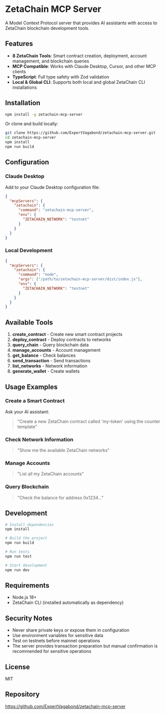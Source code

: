 # ZetaChain MCP Server

A Model Context Protocol server that provides AI assistants with access to ZetaChain blockchain development tools.

## Features

- **8 ZetaChain Tools**: Smart contract creation, deployment, account management, and blockchain queries
- **MCP Compatible**: Works with Claude Desktop, Cursor, and other MCP clients
- **TypeScript**: Full type safety with Zod validation
- **Local & Global CLI**: Supports both local and global ZetaChain CLI installations

## Installation

```bash
npm install -g zetachain-mcp-server
```

Or clone and build locally:

```bash
git clone https://github.com/ExpertVagabond/zetachain-mcp-server.git
cd zetachain-mcp-server
npm install
npm run build
```

## Configuration

### Claude Desktop

Add to your Claude Desktop configuration file:

```json
{
  "mcpServers": {
    "zetachain": {
      "command": "zetachain-mcp-server",
      "env": {
        "ZETACHAIN_NETWORK": "testnet"
      }
    }
  }
}
```

### Local Development

```json
{
  "mcpServers": {
    "zetachain": {
      "command": "node",
      "args": ["/path/to/zetachain-mcp-server/dist/index.js"],
      "env": {
        "ZETACHAIN_NETWORK": "testnet"
      }
    }
  }
}
```

## Available Tools

1. **create_contract** - Create new smart contract projects
2. **deploy_contract** - Deploy contracts to networks
3. **query_chain** - Query blockchain data
4. **manage_accounts** - Account management
5. **get_balance** - Check balances
6. **send_transaction** - Send transactions
7. **list_networks** - Network information
8. **generate_wallet** - Create wallets

## Usage Examples

### Create a Smart Contract

Ask your AI assistant:
> "Create a new ZetaChain contract called 'my-token' using the counter template"

### Check Network Information

> "Show me the available ZetaChain networks"

### Manage Accounts

> "List all my ZetaChain accounts"

### Query Blockchain

> "Check the balance for address 0x1234..."

## Development

```bash
# Install dependencies
npm install

# Build the project
npm run build

# Run tests
npm run test

# Start development
npm run dev
```

## Requirements

- Node.js 18+
- ZetaChain CLI (installed automatically as dependency)

## Security Notes

- Never share private keys or expose them in configuration
- Use environment variables for sensitive data
- Test on testnets before mainnet operations
- The server provides transaction preparation but manual confirmation is recommended for sensitive operations

## License

MIT

## Repository

https://github.com/ExpertVagabond/zetachain-mcp-server
